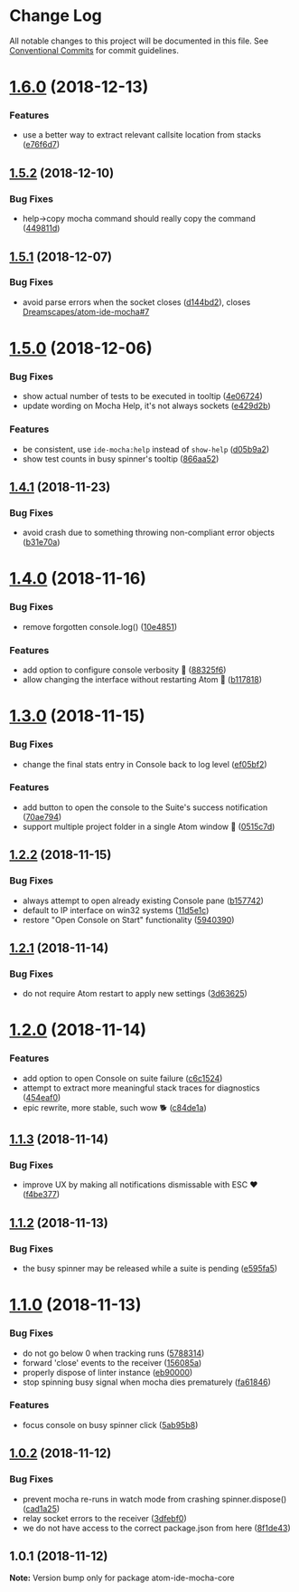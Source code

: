 # Change Log

All notable changes to this project will be documented in this file.
See [Conventional Commits](https://conventionalcommits.org) for commit guidelines.

# [1.6.0](https://github.com/Dreamscapes/atom-ide-mocha-core/compare/atom-ide-mocha-core@1.5.2...atom-ide-mocha-core@1.6.0) (2018-12-13)


### Features

* use a better way to extract relevant callsite location from stacks ([e76f6d7](https://github.com/Dreamscapes/atom-ide-mocha-core/commit/e76f6d7))





## [1.5.2](https://github.com/Dreamscapes/atom-ide-mocha-core/compare/atom-ide-mocha-core@1.5.1...atom-ide-mocha-core@1.5.2) (2018-12-10)


### Bug Fixes

* help->copy mocha command should really copy the command ([449811d](https://github.com/Dreamscapes/atom-ide-mocha-core/commit/449811d))





## [1.5.1](https://github.com/Dreamscapes/atom-ide-mocha-core/compare/atom-ide-mocha-core@1.5.0...atom-ide-mocha-core@1.5.1) (2018-12-07)


### Bug Fixes

* avoid parse errors when the socket closes ([d144bd2](https://github.com/Dreamscapes/atom-ide-mocha-core/commit/d144bd2)), closes [Dreamscapes/atom-ide-mocha#7](https://github.com/Dreamscapes/atom-ide-mocha/issues/7)





# [1.5.0](https://github.com/Dreamscapes/atom-ide-mocha-core/compare/atom-ide-mocha-core@1.4.1...atom-ide-mocha-core@1.5.0) (2018-12-06)


### Bug Fixes

* show actual number of tests to be executed in tooltip ([4e06724](https://github.com/Dreamscapes/atom-ide-mocha-core/commit/4e06724))
* update wording on Mocha Help, it's not always sockets ([e429d2b](https://github.com/Dreamscapes/atom-ide-mocha-core/commit/e429d2b))


### Features

* be consistent, use `ide-mocha:help` instead of `show-help` ([d05b9a2](https://github.com/Dreamscapes/atom-ide-mocha-core/commit/d05b9a2))
* show test counts in busy spinner's tooltip ([866aa52](https://github.com/Dreamscapes/atom-ide-mocha-core/commit/866aa52))





## [1.4.1](https://github.com/Dreamscapes/atom-ide-mocha-core/compare/atom-ide-mocha-core@1.4.0...atom-ide-mocha-core@1.4.1) (2018-11-23)


### Bug Fixes

* avoid crash due to something throwing non-compliant error objects ([b31e70a](https://github.com/Dreamscapes/atom-ide-mocha-core/commit/b31e70a))





# [1.4.0](https://github.com/Dreamscapes/atom-ide-mocha-core/compare/atom-ide-mocha-core@1.3.0...atom-ide-mocha-core@1.4.0) (2018-11-16)


### Bug Fixes

* remove forgotten console.log() ([10e4851](https://github.com/Dreamscapes/atom-ide-mocha-core/commit/10e4851))


### Features

* add option to configure console verbosity 💬 ([88325f6](https://github.com/Dreamscapes/atom-ide-mocha-core/commit/88325f6))
* allow changing the interface without restarting Atom 💪 ([b117818](https://github.com/Dreamscapes/atom-ide-mocha-core/commit/b117818))





# [1.3.0](https://github.com/Dreamscapes/atom-ide-mocha-core/compare/atom-ide-mocha-core@1.2.2...atom-ide-mocha-core@1.3.0) (2018-11-15)


### Bug Fixes

* change the final stats entry in Console back to log level ([ef05bf2](https://github.com/Dreamscapes/atom-ide-mocha-core/commit/ef05bf2))


### Features

* add button to open the console to the Suite's success notification ([70ae794](https://github.com/Dreamscapes/atom-ide-mocha-core/commit/70ae794))
* support multiple project folder in a single Atom window 🎉 ([0515c7d](https://github.com/Dreamscapes/atom-ide-mocha-core/commit/0515c7d))





## [1.2.2](https://github.com/Dreamscapes/atom-ide-mocha-core/compare/atom-ide-mocha-core@1.2.1...atom-ide-mocha-core@1.2.2) (2018-11-15)


### Bug Fixes

* always attempt to open already existing Console pane ([b157742](https://github.com/Dreamscapes/atom-ide-mocha-core/commit/b157742))
* default to IP interface on win32 systems ([11d5e1c](https://github.com/Dreamscapes/atom-ide-mocha-core/commit/11d5e1c))
* restore "Open Console on Start" functionality ([5940390](https://github.com/Dreamscapes/atom-ide-mocha-core/commit/5940390))





## [1.2.1](https://github.com/Dreamscapes/atom-ide-mocha-core/compare/atom-ide-mocha-core@1.2.0...atom-ide-mocha-core@1.2.1) (2018-11-14)


### Bug Fixes

* do not require Atom restart to apply new settings ([3d63625](https://github.com/Dreamscapes/atom-ide-mocha-core/commit/3d63625))





# [1.2.0](https://github.com/Dreamscapes/atom-ide-mocha-core/compare/atom-ide-mocha-core@1.1.3...atom-ide-mocha-core@1.2.0) (2018-11-14)


### Features

* add option to open Console on suite failure ([c6c1524](https://github.com/Dreamscapes/atom-ide-mocha-core/commit/c6c1524))
* attempt to extract more meaningful stack traces for diagnostics ([454eaf0](https://github.com/Dreamscapes/atom-ide-mocha-core/commit/454eaf0))
* epic rewrite, more stable, such wow 🐕 ([c84de1a](https://github.com/Dreamscapes/atom-ide-mocha-core/commit/c84de1a))





## [1.1.3](https://github.com/Dreamscapes/atom-ide-mocha-core/compare/atom-ide-mocha-core@1.1.2...atom-ide-mocha-core@1.1.3) (2018-11-14)


### Bug Fixes

* improve UX by making all notifications dismissable with ESC ❤️ ([f4be377](https://github.com/Dreamscapes/atom-ide-mocha-core/commit/f4be377))





## [1.1.2](https://github.com/Dreamscapes/atom-ide-mocha-core/compare/atom-ide-mocha-core@1.1.1...atom-ide-mocha-core@1.1.2) (2018-11-13)


### Bug Fixes

* the busy spinner may be released while a suite is pending ([e595fa5](https://github.com/Dreamscapes/atom-ide-mocha-core/commit/e595fa5))





# [1.1.0](https://github.com/Dreamscapes/atom-ide-mocha-core/compare/atom-ide-mocha-core@1.0.2...atom-ide-mocha-core@1.1.0) (2018-11-13)


### Bug Fixes

* do not go below 0 when tracking runs ([5788314](https://github.com/Dreamscapes/atom-ide-mocha-core/commit/5788314))
* forward 'close' events to the receiver ([156085a](https://github.com/Dreamscapes/atom-ide-mocha-core/commit/156085a))
* properly dispose of linter instance ([eb90000](https://github.com/Dreamscapes/atom-ide-mocha-core/commit/eb90000))
* stop spinning busy signal when mocha dies prematurely ([fa61846](https://github.com/Dreamscapes/atom-ide-mocha-core/commit/fa61846))


### Features

* focus console on busy spinner click ([5ab95b8](https://github.com/Dreamscapes/atom-ide-mocha-core/commit/5ab95b8))





## [1.0.2](https://github.com/Dreamscapes/atom-ide-mocha-core/compare/atom-ide-mocha-core@1.0.1...atom-ide-mocha-core@1.0.2) (2018-11-12)


### Bug Fixes

* prevent mocha re-runs in watch mode from crashing spinner.dispose() ([cad1a25](https://github.com/Dreamscapes/atom-ide-mocha-core/commit/cad1a25))
* relay socket errors to the receiver ([3dfebf0](https://github.com/Dreamscapes/atom-ide-mocha-core/commit/3dfebf0))
* we do not have access to the correct package.json from here ([8f1de43](https://github.com/Dreamscapes/atom-ide-mocha-core/commit/8f1de43))





## 1.0.1 (2018-11-12)

**Note:** Version bump only for package atom-ide-mocha-core
